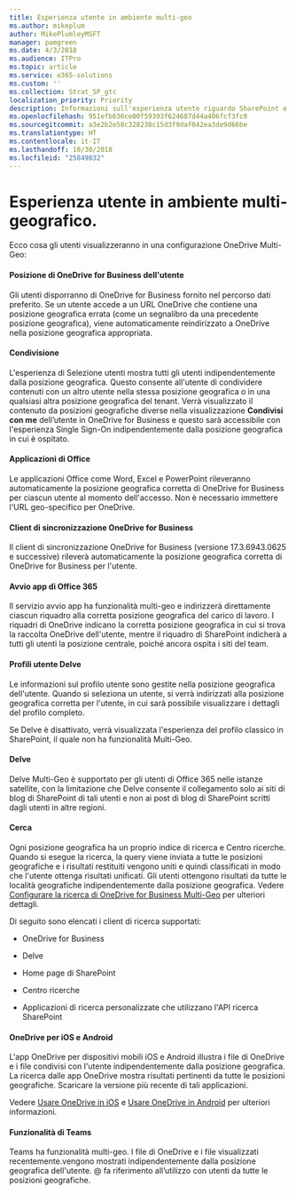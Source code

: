 ```yaml
---
title: Esperienza utente in ambiente multi-geo
ms.author: mikeplum
author: MikePlumleyMSFT
manager: pamgreen
ms.date: 4/3/2018
ms.audience: ITPro
ms.topic: article
ms.service: o365-solutions
ms.custom: ''
ms.collection: Strat_SP_gtc
localization_priority: Priority
description: Informazioni sull'esperienza utente riguardo SharePoint e OneDrive in ambiente multi-geografico.
ms.openlocfilehash: 951efb636ce00f59393f624687d44a406fcf3fc0
ms.sourcegitcommit: a3e2b2e58c328238c15d3f9daf042ea3de9d66be
ms.translationtype: HT
ms.contentlocale: it-IT
ms.lasthandoff: 10/30/2018
ms.locfileid: "25849832"
---
```

# <a name="user-experience-in-a-multi-geo-environment"></a>Esperienza utente in ambiente multi-geografico.

Ecco cosa gli utenti visualizzeranno in una configurazione OneDrive Multi-Geo:

#### <a name="users-onedrive-for-business-location"></a>Posizione di OneDrive for Business dell'utente

Gli utenti disporranno di OneDrive for Business fornito nel percorso dati preferito. Se un utente accede a un URL OneDrive che contiene una posizione geografica errata (come un segnalibro da una precedente posizione geografica), viene automaticamente reindirizzato a OneDrive nella posizione geografica appropriata.

#### <a name="sharing"></a>Condivisione

L'esperienza di Selezione utenti mostra tutti gli utenti indipendentemente dalla posizione geografica. Questo consente all'utente di condividere contenuti con un altro utente nella stessa posizione geografica o in una qualsiasi altra posizione geografica del tenant. Verrà visualizzato il contenuto da posizioni geografiche diverse nella visualizzazione **Condivisi con me** dell’utente in OneDrive for Business e questo sarà accessibile con l'esperienza Single Sign-On indipendentemente dalla posizione geografica in cui è ospitato.

#### <a name="office-applications"></a>Applicazioni di Office

Le applicazioni Office come Word, Excel e PowerPoint rileveranno automaticamente la posizione geografica corretta di OneDrive for Business per ciascun utente al momento dell'accesso. Non è necessario immettere l'URL geo-specifico per OneDrive.

#### <a name="onedrive-for-business-sync-client"></a>Client di sincronizzazione OneDrive for Business

Il client di sincronizzazione OneDrive for Business (versione 17.3.6943.0625 e successive) rileverà automaticamente la posizione geografica corretta di OneDrive for Business per l'utente.

#### <a name="office-365-app-launcher"></a>Avvio app di Office 365

Il servizio avvio app ha funzionalità multi-geo e indirizzerà direttamente ciascun riquadro alla corretta posizione geografica del carico di lavoro. I riquadri di OneDrive indicano la corretta posizione geografica in cui si trova la raccolta OneDrive dell'utente, mentre il riquadro di SharePoint indicherà a tutti gli utenti la posizione centrale, poiché ancora ospita i siti del team.

#### <a name="delve-user-profiles"></a>Profili utente Delve

Le informazioni sul profilo utente sono gestite nella posizione geografica dell'utente. Quando si seleziona un utente, si verrà indirizzati alla posizione geografica corretta per l'utente, in cui sarà possibile visualizzare i dettagli del profilo completo.

Se Delve è disattivato, verrà visualizzata l'esperienza del profilo classico in SharePoint, il quale non ha funzionalità Multi-Geo.

#### <a name="delve"></a>Delve

Delve Multi-Geo è supportato per gli utenti di Office 365 nelle istanze satellite, con la limitazione che Delve consente il collegamento solo ai siti di blog di SharePoint di tali utenti e non ai post di blog di SharePoint scritti dagli utenti in altre regioni.

#### <a name="search"></a>Cerca

Ogni posizione geografica ha un proprio indice di ricerca e Centro ricerche. Quando si esegue la ricerca, la query viene inviata a tutte le posizioni geografiche e i risultati restituiti vengono uniti e quindi classificati in modo che l'utente ottenga risultati unificati. Gli utenti ottengono risultati da tutte le località geografiche indipendentemente dalla posizione geografica. Vedere [Configurare la ricerca di OneDrive for Business Multi-Geo](configure-search-for-multi-geo.md) per ulteriori dettagli.

Di seguito sono elencati i client di ricerca supportati:

-   OneDrive for Business

-   Delve

-   Home page di SharePoint

-   Centro ricerche

-   Applicazioni di ricerca personalizzate che utilizzano l'API ricerca SharePoint

#### <a name="onedrive-ios-and-android"></a>OneDrive per iOS e Android 

L'app OneDrive per dispositivi mobili iOS e Android illustra i file di OneDrive e i file condivisi con l'utente indipendentemente dalla posizione geografica. La ricerca dalle app OneDrive mostra risultati pertinenti da tutte le posizioni geografiche. Scaricare la versione più recente di tali applicazioni.

Vedere [Usare OneDrive in iOS](https://support.office.com/article/08d5c5b2-ccc6-40eb-a244-fe3597a3c247) e [Usare OneDrive in Android](https://support.office.com/article/eee1d31c-792d-41d4-8132-f9621b39eb36) per ulteriori informazioni.

#### <a name="teams-experience"></a>Funzionalità di Teams

Teams ha funzionalità multi-geo. I file di OneDrive e i file visualizzati recentemente.vengono mostrati indipendentemente dalla posizione geografica dell'utente. @ fa riferimento all’utilizzo con utenti da tutte le posizioni geografiche.
